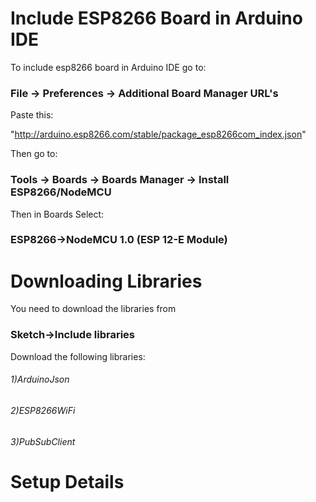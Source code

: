 # Include ESP8266 Board in Arduino IDE

To include esp8266 board in Arduino IDE go to:
### File -> Preferences -> Additional Board Manager URL's
Paste this:

"http://arduino.esp8266.com/stable/package_esp8266com_index.json"

Then go to:
### Tools -> Boards -> Boards Manager -> Install ESP8266/NodeMCU

Then in Boards Select: 
### ESP8266->NodeMCU 1.0 (ESP 12-E Module)


# Downloading Libraries

You need to download the libraries from
### Sketch->Include libraries
Download the following libraries:
###### 1)ArduinoJson
###### 2)ESP8266WiFi
###### 3)PubSubClient

# Setup Details

